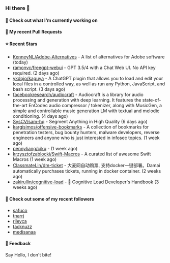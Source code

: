 ### Hi there 👋

#### 👷 Check out what I'm currently working on

#### 🔨 My recent Pull Requests


#### ⭐ Recent Stars

- [KenneyNL/Adobe-Alternatives](https://github.com/KenneyNL/Adobe-Alternatives) - A list of alternatives for Adobe software (today)
- [ramonvc/freegpt-webui](https://github.com/ramonvc/freegpt-webui) - GPT 3.5/4 with a Chat Web UI. No API key required. (2 days ago)
- [ykdojo/kaguya](https://github.com/ykdojo/kaguya) - A ChatGPT plugin that allows you to load and edit your local files in a controlled way, as well as run any Python, JavaScript, and bash script. (3 days ago)
- [facebookresearch/audiocraft](https://github.com/facebookresearch/audiocraft) - Audiocraft is a library for audio processing and generation with deep learning. It features the state-of-the-art EnCodec audio compressor / tokenizer, along with MusicGen, a simple and controllable music generation LM with textual and melodic conditioning. (4 days ago)
- [SysCV/sam-hq](https://github.com/SysCV/sam-hq) - Segment Anything in High Quality (6 days ago)
- [kargisimos/offensive-bookmarks](https://github.com/kargisimos/offensive-bookmarks) - A collection of bookmarks for penetration testers, bug bounty hunters,  malware developers, reverse engineers and anyone who is just interested in infosec topics. (1 week ago)
- [pennyliang/ciku](https://github.com/pennyliang/ciku) -  (1 week ago)
- [krzysztofzablocki/Swift-Macros](https://github.com/krzysztofzablocki/Swift-Macros) - A curated list of awesome Swift Macros (1 week ago)
- [ClassmateLin/dm-ticket](https://github.com/ClassmateLin/dm-ticket) - 大麦网自动购票, 支持docker一键部署。Damai automatically purchases tickets, running in docker container. (2 weeks ago)
- [zakirullin/cognitive-load](https://github.com/zakirullin/cognitive-load) - 🧠 Cognitive Load Developer&#39;s Handbook (3 weeks ago)

#### 👯 Check out some of my recent followers

- [safuco](https://github.com/safuco)
- [tnarrj](https://github.com/tnarrj)
- [rileyca](https://github.com/rileyca)
- [tacknuzz](https://github.com/tacknuzz)
- [medisanaa](https://github.com/medisanaa)

#### 💬 Feedback

Say Hello, I don't bite!